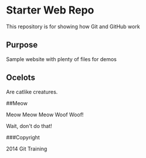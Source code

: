# Starter Web Repo

This repository is for showing how Git and GitHub work

## Purpose

Sample website with plenty of files for demos

## Ocelots

Are catlike creatures.

##Meow

Meow Meow Meow Woof Woof!

Wait, don't do that!

###Copyright

2014 Git Training